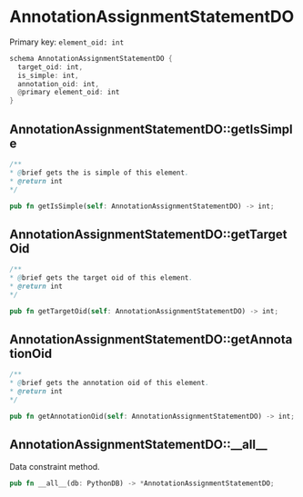 # AnnotationAssignmentStatementDO

Primary key: `element_oid: int`

```rust
schema AnnotationAssignmentStatementDO {
  target_oid: int,
  is_simple: int,
  annotation_oid: int,
  @primary element_oid: int
}
```
## AnnotationAssignmentStatementDO::getIsSimple

```java
/**
* @brief gets the is simple of this element.
* @return int
*/
```
```rust
pub fn getIsSimple(self: AnnotationAssignmentStatementDO) -> int;
```
## AnnotationAssignmentStatementDO::getTargetOid

```java
/**
* @brief gets the target oid of this element.
* @return int
*/
```
```rust
pub fn getTargetOid(self: AnnotationAssignmentStatementDO) -> int;
```
## AnnotationAssignmentStatementDO::getAnnotationOid

```java
/**
* @brief gets the annotation oid of this element.
* @return int
*/
```
```rust
pub fn getAnnotationOid(self: AnnotationAssignmentStatementDO) -> int;
```
## AnnotationAssignmentStatementDO::\_\_all\_\_

Data constraint method.

```rust
pub fn __all__(db: PythonDB) -> *AnnotationAssignmentStatementDO;
```
